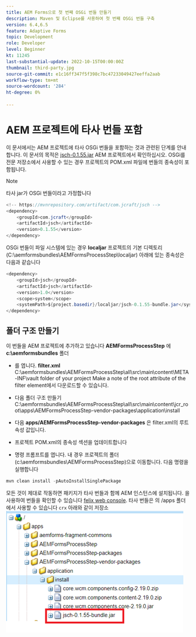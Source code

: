 ```yaml
---
title: AEM Forms으로 첫 번째 OSGi 번들 만들기
description: Maven 및 Eclipse를 사용하여 첫 번째 OSGi 번들 구축
version: 6.4,6.5
feature: Adaptive Forms
topic: Development
role: Developer
level: Beginner
kt: 11245
last-substantial-update: 2022-10-15T00:00:00Z
thumbnail: third-party.jpg
source-git-commit: e1c16ff347f5f398c7bc47233049427eeffa2aab
workflow-type: tm+mt
source-wordcount: '284'
ht-degree: 0%

---
```


# AEM 프로젝트에 타사 번들 포함

이 문서에서는 AEM 프로젝트에 타사 OSGi 번들을 포함하는 것과 관련된 단계를 안내합니다. 이 문서의 목적은 [jsch-0.1.55.jar](https://repo1.maven.org/maven2/com/jcraft/jsch/0.1.55/jsch-0.1.55.jar) AEM 프로젝트에서 확인하십시오.  OSGi를 전문 저장소에서 사용할 수 있는 경우 프로젝트의 POM.xml 파일에 번들의 종속성이 포함됩니다.

>[!NOTE]
> 타사 jar가 OSGi 번들이라고 가정합니다

```java
<!-- https://mvnrepository.com/artifact/com.jcraft/jsch -->
<dependency>
    <groupId>com.jcraft</groupId>
    <artifactId>jsch</artifactId>
    <version>0.1.55</version>
</dependency>
```

OSGi 번들이 파일 시스템에 있는 경우 **localjar** 프로젝트의 기본 디렉토리(C:\aemformsbundles\AEMFormsProcessStep\localjar) 아래에 있는 종속성은 다음과 같습니다

```java
<dependency>
    <groupId>jsch</groupId>
    <artifactId>jsch</artifactId>
    <version>1.0</version>
    <scope>system</scope>
    <systemPath>${project.basedir}/localjar/jsch-0.1.55-bundle.jar</systemPath>
</dependency>
```

## 폴더 구조 만들기

이 번들을 AEM 프로젝트에 추가하고 있습니다 **AEMFormsProcessStep** 에 **c:\aemformsbundles** 폴더

* 를 엽니다. **filter.xml** C:\aemformsbundles\AEMFormsProcessStep\all\src\main\content\META-INF\vault folder of your project Make a note of the root attribute of the filter element에서 다운로드할 수 있습니다.

* 다음 폴더 구조 만들기 C:\aemformsbundles\AEMFormsProcessStep\all\src\main\content\jcr_root\apps\AEMFormsProcessStep-vendor-packages\application\install
* 다음 **apps/AEMFormsProcessStep-vendor-packages** 은 filter.xml의 루트 속성 값입니다.
* 프로젝트 POM.xml의 종속성 섹션을 업데이트합니다
* 명령 프롬프트를 엽니다. 내 경우 프로젝트의 폴더(c:\aemformsbundles\AEMFormsProcessStep)으로 이동합니다. 다음 명령을 실행합니다

```java
mvn clean install -pAutoInstallSinglePackage
```

모든 것이 제대로 작동하면 패키지가 타사 번들과 함께 AEM 인스턴스에 설치됩니다. 을 사용하여 번들을 확인할 수 있습니다 [felix web console](http://localhost:4502/system/console/bundles). 타사 번들은 의 /apps 폴더에서 사용할 수 있습니다 `crx` 아래와 같이 저장소
![서드파티](assets/custom-bundle1.png)



